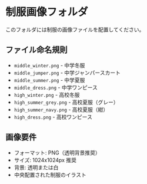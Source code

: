 # 制服画像フォルダ

このフォルダには制服の画像ファイルを配置してください。

## ファイル命名規則

- `middle_winter.png` - 中学冬服
- `middle_jumper.png` - 中学ジャンパースカート
- `middle_summer.png` - 中学夏服
- `middle_dress.png` - 中学ワンピース
- `high_winter.png` - 高校冬服
- `high_summer_grey.png` - 高校夏服（グレー）
- `high_summer_navy.png` - 高校夏服（紺）
- `high_dress.png` - 高校ワンピース

## 画像要件

- フォーマット: PNG（透明背景推奨）
- サイズ: 1024x1024px 推奨
- 背景: 透明または白
- 中央配置された制服のイラスト